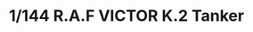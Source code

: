 ---
layout: product
title: "1/144 R.A.F VICTOR K.2 Tanker"
price: "5900" 
desc: "Maketa"
img_path: "/assets/img/GWH01005.webp"
brand: "N/A"
available: false
special_offer: false
new: false
soon: false
cat: "010000"
subcat: "010900"
subsubcat: "0N/A"
sifra: "GWH01005"
popular: false
spec: false
---